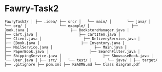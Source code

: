 # Fawry-Task2
`FawryTask2/
│
├── .idea/
├── src/
│   └── main/
│       └── java/
│           └── org/
│               └── example/
│                   ├── Book.java
│                   ├── BookstoreManager.java
│                   ├── Cart.java
│                   ├── CartItem.java
│                   ├── Client.java
│                   ├── DeliveryService.java
│                   ├── EBook.java
│                   ├── Inventory.java
│                   ├── MailService.java
│                   ├── Main.java
│                   ├── PaperBook.java
│                   ├── SearchFilter.java
│                   ├── ShippingService.java
│                   ├── ShowcaseBook.java
│                   └── User.java
│
├── src/
│   └── test/
│       └── java/
│
├── target/
├── .gitignore
├── pom.xml
├── README.md
└── Class diagram.pdf
`
